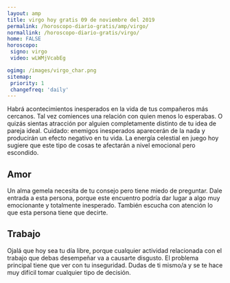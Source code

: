 ```yaml
---
layout: amp
title: virgo hoy gratis 09 de noviembre del 2019 
permalink: /horoscopo-diario-gratis/amp/virgo/
normallink: /horoscopo-diario-gratis/virgo/
home: FALSE
horoscopo:
 signo: virgo
 video: wLWMjVcabEg

ogimg: /images/virgo_char.png
sitemap:
 priority: 1
 changefreq: 'daily'
---
```



Habrá acontecimientos inesperados en la vida de tus compañeros más cercanos. Tal vez comiences una relación con quien menos lo esperabas. O quizás sientas atracción por alguien completamente distinto de tu idea de pareja ideal. Cuidado: enemigos inesperados aparecerán de la nada y producirán un efecto negativo en tu vida. La energía celestial en juego hoy sugiere que este tipo de cosas te afectarán a nivel emocional pero escondido.

## Amor

Un alma gemela necesita de tu consejo pero tiene miedo de preguntar. Dale entrada a esta persona, porque este encuentro podría dar lugar a algo muy emocionante y totalmente inesperado. También escucha con atención lo que esta persona tiene que decirte.

## Trabajo

Ojalá que hoy sea tu día libre, porque cualquier actividad relacionada con el trabajo que debas desempeñar va a causarte disgusto. El problema principal tiene que ver con tu inseguridad. Dudas de ti mismo/a y se te hace muy difícil tomar cualquier tipo de decisión.